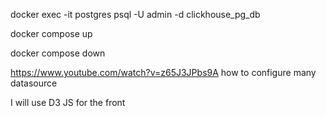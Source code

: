 docker exec -it postgres psql -U admin -d clickhouse_pg_db

docker compose up

docker compose down

https://www.youtube.com/watch?v=z65J3JPbs9A how to configure many datasource

I will use D3 JS for the front